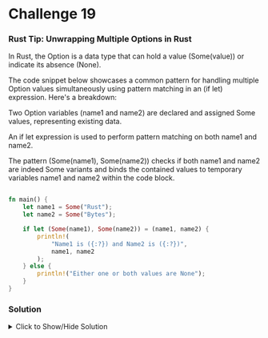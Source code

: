 # Challenge 19



### Rust Tip: Unwrapping Multiple Options in Rust

In Rust, the Option is a data type that can hold a value (Some(value)) or indicate its absence (None).

The code snippet below showcases a common pattern for handling multiple Option values simultaneously using pattern matching in an (if let) expression. Here's a breakdown:

Two Option variables (name1 and name2) are declared and assigned Some values, representing existing data.

An if let expression is used to perform pattern matching on both name1 and name2.

The pattern (Some(name1), Some(name2)) checks if both name1 and name2 are indeed Some variants and binds the contained values to temporary variables name1 and name2 within the code block.

```rust

fn main() {
    let name1 = Some("Rust");
    let name2 = Some("Bytes");

    if let (Some(name1), Some(name2)) = (name1, name2) {
        println!(
            "Name1 is ({:?}) and Name2 is ({:?})",
            name1, name2
        );
    } else {
        println!("Either one or both values are None");
    }
}
```

### Solution

<details>

<summary>Click to Show/Hide Solution</summary>

</details>